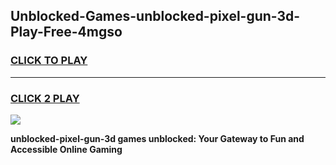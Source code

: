 
## Unblocked-Games-unblocked-pixel-gun-3d-Play-Free-4mgso
<h3>
<a href="https://premium76.site?title=unblocked-pixel-gun-3d&ref=23A">CLICK TO PLAY</a></h3>
<hr>

<h3>
<a href="https://premium76.site?title=unblocked-pixel-gun-3d&ref=23A">CLICK 2 PLAY</a>
  
</h3>

<a href="https://premium76.site?title=unblocked-pixel-gun-3d&ref=23A"><img src="https://clearcache.store/games.png"></a>


**unblocked-pixel-gun-3d games unblocked: Your Gateway to Fun and Accessible Online Gaming**
